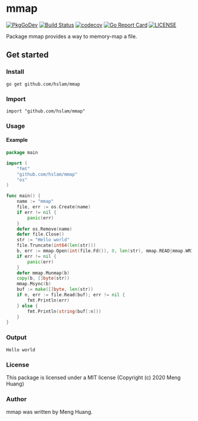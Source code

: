 # mmap
[![PkgGoDev](https://pkg.go.dev/badge/github.com/hslam/mmap)](https://pkg.go.dev/github.com/hslam/mmap)
[![Build Status](https://travis-ci.org/hslam/mmap.svg?branch=master)](https://travis-ci.org/hslam/mmap)
[![codecov](https://codecov.io/gh/hslam/mmap/branch/master/graph/badge.svg)](https://codecov.io/gh/hslam/mmap)
[![Go Report Card](https://goreportcard.com/badge/github.com/hslam/mmap?v=7e100)](https://goreportcard.com/report/github.com/hslam/mmap)
[![LICENSE](https://img.shields.io/github/license/hslam/mmap.svg?style=flat-square)](https://github.com/hslam/mmap/blob/master/LICENSE)

Package mmap provides a way to memory-map a file.

## Get started

### Install
```
go get github.com/hslam/mmap
```
### Import
```
import "github.com/hslam/mmap"
```
### Usage
#### Example
```go
package main

import (
	"fmt"
	"github.com/hslam/mmap"
	"os"
)

func main() {
	name := "mmap"
	file, err := os.Create(name)
	if err != nil {
		panic(err)
	}
	defer os.Remove(name)
	defer file.Close()
	str := "Hello world"
	file.Truncate(int64(len(str)))
	b, err := mmap.Open(int(file.Fd()), 0, len(str), mmap.READ|mmap.WRITE)
	if err != nil {
		panic(err)
	}
	defer mmap.Munmap(b)
	copy(b, []byte(str))
	mmap.Msync(b)
	buf := make([]byte, len(str))
	if n, err := file.Read(buf); err != nil {
		fmt.Println(err)
	} else {
		fmt.Println(string(buf[:n]))
	}
}
```

### Output
```
Hello world
```

### License
This package is licensed under a MIT license (Copyright (c) 2020 Meng Huang)


### Author
mmap was written by Meng Huang.


